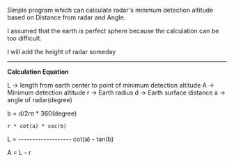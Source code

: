 Simple program which can calculate radar's minimum detection altitude based on Distance from radar and Angle.

I assumed that the earth is perfect sphere because the calculation can be too difficult.

I will add the height of radar someday

*********************************************************************************************************

**Calculation Equation**

L -> length from earth center to point of minimum detection altitude
A -> Minimum detection altitude
r -> Earth radius
d -> Earth surface distance
a -> angle of radar(degree)

b = d/2rπ * 360(degree)

    r * cot(a) * sec(b)
L = -------------------
      cot(a) - tan(b)
      
A = L - r
